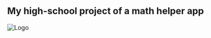 ## My high-school project of a math helper app
![Logo](https://github.com/Kayal314/Polymath/ch1.jpeg?raw=true)
